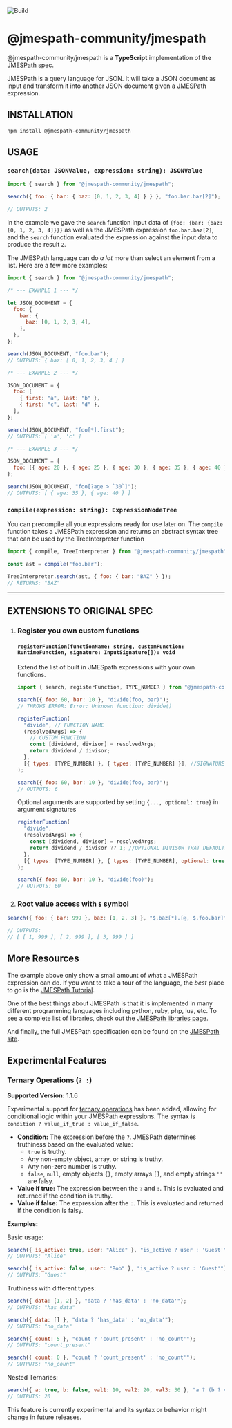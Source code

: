 ![Build](https://github.com/jmespath-community/typescript-jmespath/actions/workflows/nodejs.yml/badge.svg?branch=main)

# @jmespath-community/jmespath

@jmespath-community/jmespath is a **TypeScript** implementation of the [JMESPath](https://jmespath.site/) spec.

JMESPath is a query language for JSON. It will take a JSON document
as input and transform it into another JSON document
given a JMESPath expression.

## INSTALLATION

```
npm install @jmespath-community/jmespath
```

## USAGE

### `search(data: JSONValue, expression: string): JSONValue`

```javascript
import { search } from "@jmespath-community/jmespath";

search({ foo: { bar: { baz: [0, 1, 2, 3, 4] } } }, "foo.bar.baz[2]");

// OUTPUTS: 2
```

In the example we gave the `search` function input data of
`{foo: {bar: {baz: [0, 1, 2, 3, 4]}}}` as well as the JMESPath
expression `foo.bar.baz[2]`, and the `search` function evaluated
the expression against the input data to produce the result `2`.

The JMESPath language can do _a lot_ more than select an element
from a list. Here are a few more examples:

```javascript
import { search } from "@jmespath-community/jmespath";

/* --- EXAMPLE 1 --- */

let JSON_DOCUMENT = {
  foo: {
    bar: {
      baz: [0, 1, 2, 3, 4],
    },
  },
};

search(JSON_DOCUMENT, "foo.bar");
// OUTPUTS: { baz: [ 0, 1, 2, 3, 4 ] }

/* --- EXAMPLE 2 --- */

JSON_DOCUMENT = {
  foo: [
    { first: "a", last: "b" },
    { first: "c", last: "d" },
  ],
};

search(JSON_DOCUMENT, "foo[*].first");
// OUTPUTS: [ 'a', 'c' ]

/* --- EXAMPLE 3 --- */

JSON_DOCUMENT = {
  foo: [{ age: 20 }, { age: 25 }, { age: 30 }, { age: 35 }, { age: 40 }],
};

search(JSON_DOCUMENT, "foo[?age > `30`]");
// OUTPUTS: [ { age: 35 }, { age: 40 } ]
```

### `compile(expression: string): ExpressionNodeTree`

You can precompile all your expressions ready for use later on. The `compile`
function takes a JMESPath expression and returns an abstract syntax tree that
can be used by the TreeInterpreter function

```javascript
import { compile, TreeInterpreter } from "@jmespath-community/jmespath";

const ast = compile("foo.bar");

TreeInterpreter.search(ast, { foo: { bar: "BAZ" } });
// RETURNS: "BAZ"
```

---

## EXTENSIONS TO ORIGINAL SPEC

1. ### Register you own custom functions

   #### `registerFunction(functionName: string, customFunction: RuntimeFunction, signature: InputSignature[]): void`

   Extend the list of built in JMESpath expressions with your own functions.

   ```javascript
   import { search, registerFunction, TYPE_NUMBER } from "@jmespath-community/jmespath";

   search({ foo: 60, bar: 10 }, "divide(foo, bar)");
   // THROWS ERROR: Error: Unknown function: divide()

   registerFunction(
     "divide", // FUNCTION NAME
     (resolvedArgs) => {
       // CUSTOM FUNCTION
       const [dividend, divisor] = resolvedArgs;
       return dividend / divisor;
     },
     [{ types: [TYPE_NUMBER] }, { types: [TYPE_NUMBER] }], //SIGNATURE
   );

   search({ foo: 60, bar: 10 }, "divide(foo, bar)");
   // OUTPUTS: 6
   ```

   Optional arguments are supported by setting `{..., optional: true}` in argument signatures

   ```javascript
   registerFunction(
     "divide",
     (resolvedArgs) => {
       const [dividend, divisor] = resolvedArgs;
       return dividend / divisor ?? 1; //OPTIONAL DIVISOR THAT DEFAULTS TO 1
     },
     [{ types: [TYPE_NUMBER] }, { types: [TYPE_NUMBER], optional: true }], //SIGNATURE
   );

   search({ foo: 60, bar: 10 }, "divide(foo)");
   // OUTPUTS: 60
   ```

2. ### Root value access with `$` symbol

```javascript
search({ foo: { bar: 999 }, baz: [1, 2, 3] }, "$.baz[*].[@, $.foo.bar]");

// OUTPUTS:
// [ [ 1, 999 ], [ 2, 999 ], [ 3, 999 ] ]
```

## More Resources

The example above only show a small amount of what
a JMESPath expression can do. If you want to take a
tour of the language, the _best_ place to go is the
[JMESPath Tutorial](http://jmespath.site/main#tutorial).

One of the best things about JMESPath is that it is
implemented in many different programming languages including
python, ruby, php, lua, etc. To see a complete list of libraries,
check out the [JMESPath libraries page](http://jmespath.site/main#libraries).

And finally, the full JMESPath specification can be found
on the [JMESPath site](https://jmespath.site/main/#specification).

## Experimental Features

### Ternary Operations (`? :`)

**Supported Version:** 1.1.6

Experimental support for [ternary operations](https://github.com/jmespath-community/jmespath.spec/discussions/179) has been added, allowing for conditional logic within your JMESPath expressions. The syntax is `condition ? value_if_true : value_if_false`.

- **Condition:** The expression before the `?`. JMESPath determines truthiness based on the evaluated value:
  - `true` is truthy.
  - Any non-empty object, array, or string is truthy.
  - Any non-zero number is truthy.
  - `false`, `null`, empty objects `{}`, empty arrays `[]`, and empty strings `''` are falsy.
- **Value if true:** The expression between the `?` and `:`. This is evaluated and returned if the condition is truthy.
- **Value if false:** The expression after the `:`. This is evaluated and returned if the condition is falsy.

**Examples:**

Basic usage:

```javascript
search({ is_active: true, user: "Alice" }, "is_active ? user : 'Guest'");
// OUTPUTS: "Alice"

search({ is_active: false, user: "Bob" }, "is_active ? user : 'Guest'");
// OUTPUTS: "Guest"
```

Truthiness with different types:

```javascript
search({ data: [1, 2] }, "data ? 'has_data' : 'no_data'");
// OUTPUTS: "has_data"

search({ data: [] }, "data ? 'has_data' : 'no_data'");
// OUTPUTS: "no_data"

search({ count: 5 }, "count ? 'count_present' : 'no_count'");
// OUTPUTS: "count_present"

search({ count: 0 }, "count ? 'count_present' : 'no_count'");
// OUTPUTS: "no_count"
```

Nested Ternaries:

```javascript
search({ a: true, b: false, val1: 10, val2: 20, val3: 30 }, "a ? (b ? val1 : val2) : val3");
// OUTPUTS: 20
```

This feature is currently experimental and its syntax or behavior might change in future releases.

